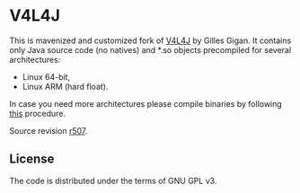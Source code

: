 # V4L4J

This is mavenized and customized fork of [V4L4J](http://code.google.com/p/v4l4j) by Gilles Gigan. It contains only Java source code (no natives) and *.so objects precompiled for several architectures:

* Linux 64-bit,
* Linux ARM (hard float).

In case you need more architectures please compile binaries by following [this](https://code.google.com/p/v4l4j/wiki/SourceInstall) procedure. 

Source revision [r507](http://code.google.com/p/v4l4j/source/detail?r=507).

## License

The code is distributed under the terms of GNU GPL v3.